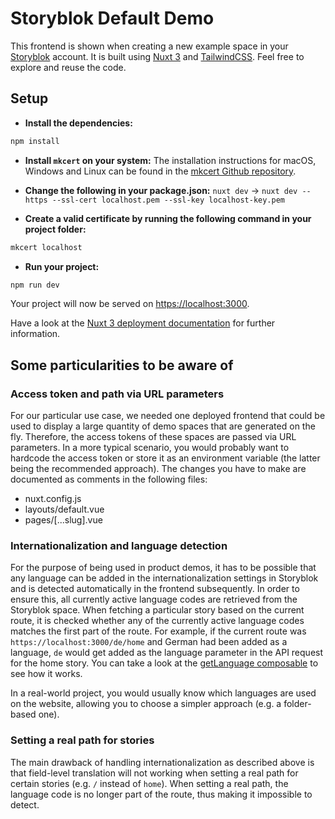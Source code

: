# Storyblok Default Demo

This frontend is shown when creating a new example space in your [Storyblok](https://storyblok.com) account. It is built using [Nuxt 3](https://v3.nuxtjs.org/) and [TailwindCSS](https://tailwindcss.com/). Feel free to explore and reuse the code.

## Setup

- **Install the dependencies:**

```bash
npm install
```

- **Install `mkcert` on your system:** The installation instructions for macOS, Windows and Linux can be found in the [mkcert Github repository](https://github.com/FiloSottile/mkcert).

- **Change the following in your package.json:** `nuxt dev` -> `nuxt dev --https --ssl-cert localhost.pem --ssl-key localhost-key.pem`

- **Create a valid certificate by running the following command in your project folder:** 

```bash
mkcert localhost
```

- **Run your project:**

```bash
npm run dev
```

Your project will now be served on [https://localhost:3000](https://localhost:3000).

Have a look at the [Nuxt 3 deployment documentation](https://nuxt.com/docs/getting-started/deployment) for further information.

## Some particularities to be aware of

### Access token and path via URL parameters

For our particular use case, we needed one deployed frontend that could be used to display a large quantity of demo spaces that are generated on the fly. Therefore, the access tokens of these spaces are passed via URL parameters. In a more typical scenario, you would probably want to hardcode the access token or store it as an environment variable (the latter being the recommended approach). The changes you have to make are documented as comments in the following files:
- nuxt.config.js
- layouts/default.vue
- pages/[...slug].vue

### Internationalization and language detection

For the purpose of being used in product demos, it has to be possible that any language can be added in the internationalization settings in Storyblok and is detected automatically in the frontend subsequently. In order to ensure this, all currently active language codes are retrieved from the Storyblok space. When fetching a particular story based on the current route, it is checked whether any of the currently active language codes matches the first part of the route. For example, if the current route was `https://localhost:3000/de/home` and German had been added as a language, `de` would get added as the language parameter in the API request for the home story. You can take a look at the [getLanguage composable](composables/getLanguage.js) to see how it works.

In a real-world project, you would usually know which languages are used on the website, allowing you to choose a simpler approach (e.g. a folder-based one).

### Setting a real path for stories

The main drawback of handling internationalization as described above is that field-level translation will not working when setting a real path for certain stories (e.g. `/` instead of `home`). When setting a real path, the language code is no longer part of the route, thus making it impossible to detect.
